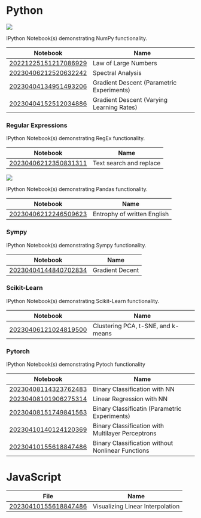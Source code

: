 # Python
<p>
<img src="https://user-images.githubusercontent.com/67586773/105040771-43887300-5a88-11eb-9f01-bee100b9ef22.png">
</p>

IPython Notebook(s) demonstrating NumPy functionality.

| Notebook                                                                                                       | Name                                      |
| -------------------------------------------------------------------------------------------------------------- | ----------------------------------------- |
| [20221225151217086929](https://nbviewer.org/github/Thlurte/Vanilla/blob/main/Numpy/20221225151217086929.ipynb) | Law of Large Numbers                      |
| [20230406212520632242](https://nbviewer.org/github/Thlurte/Vanilla/blob/main/Numpy/101.ipynb)                  | Spectral Analysis                         |
| [20230404134951493206](https://nbviewer.org/github/Thlurte/Vanilla/blob/main/Numpy/20230404134951493206.ipynb) | Gradient Descent (Parametric Experiments) |
| [20230404152512034886](https://nbviewer.org/github/Thlurte/Vanilla/blob/main/Numpy/20230404152512034886.ipynb) | Gradient Descent (Varying Learning Rates) |

### Regular Expressions

<p>
</p>

IPython Notebook(s) demonstrating RegEx functionality.

| Notebook                                                                                                           | Name                    |
| ------------------------------------------------------------------------------------------------------------------ | ----------------------- |
| [20230406212350831311](https://nbviewer.org/github/Thlurte/Vanilla/blob/main/Regular%20Expressions/File-101.ipynb) | Text search and replace |

<p>
<img src="https://raw.githubusercontent.com/pandas-dev/pandas/main/web/pandas/static/img/pandas.svg">
</p>

IPython Notebook(s) demonstrating Pandas functionality.

| Notebook                                                                                            | Name                        |
| --------------------------------------------------------------------------------------------------- | --------------------------- |
| [20230406212246509623](https://nbviewer.org/github/Thlurte/Vanilla/blob/main/Pandas/File-102.ipynb) | Entrophy of written English |

### Sympy

IPython Notebook(s) demonstrating Sympy functionality.

| Notebook                                                                                                       | Name            |
| -------------------------------------------------------------------------------------------------------------- | --------------- |
| [20230404144840702834](https://nbviewer.org/github/Thlurte/Vanilla/blob/main/Sympy/20230404144840702834.ipynb) | Gradient Decent |

### Scikit-Learn

IPython Notebook(s) demonstrating Scikit-Learn functionality.

| Notebook                                                                                                              | Name                               |
| --------------------------------------------------------------------------------------------------------------------- | ---------------------------------- |
| [20230406121024819500](https://nbviewer.org/github/Thlurte/Vanilla/blob/main/Scikit-Learn/20230406100449170308.ipynb) | Clustering PCA, t-SNE, and k-means |

### Pytorch

IPython Notebook(s) demonstrating Pytoch functionality

| Notebook                                                                                                         | Name                                              |
| ---------------------------------------------------------------------------------------------------------------- | ------------------------------------------------- |
| [20230408114323762483](https://nbviewer.org/github/Thlurte/Vanilla/blob/main/Pytorch/20230408114323762483.ipynb) | Binary Classification with NN                     |
| [20230408101906275314](https://nbviewer.org/github/Thlurte/Vanilla/blob/main/Pytorch/20230408101906275314.ipynb) | Linear Regression with NN                         |
| [20230408151749841563](https://nbviewer.org/github/Thlurte/Vanilla/blob/main/Pytorch/20230408151749841563.ipynb) | Binary Classificatin (Parametric Experiments)     |
| [20230410140124120369](https://github.com/Thlurte/Vanilla/blob/main/Pytorch/20230410140124120369.ipynb)          | Binary Classification with Multilayer Perceptrons |
| [20230410155618847486](https://github.com/Thlurte/Vanilla/blob/main/Pytorch/20230410155446627848.ipynb)          | Binary Classification without Nonlinear Functions |

# JavaScript

| File   | Name    |
|--------------- | --------------- |
| [20230410155618847486](https://github.com/Thlurte/Vanilla/blob/main/JavaScript/Vanilla/Linear%20Interpolation/index.html)   | Visualizing Linear Interpolation   |

